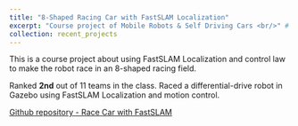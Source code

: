 ```yaml
---
title: "8-Shaped Racing Car with FastSLAM Localization"
excerpt: "Course project of Mobile Robots & Self Driving Cars <br/>" # <img src='/images/ADCS_project.PNG'>"
collection: recent_projects
---
```

<!-- Todo: revise the image. -->
This is a course project about using FastSLAM Localization and control law to make the robot
race in an 8-shaped racing field.

Ranked **2nd** out of 11 teams in the class.
Raced a differential-drive robot in Gazebo using FastSLAM Localization and motion control.

[Github repository - Race Car with FastSLAM](https://github.com/GoroYeh56/lab_final/tree/feature_faster)

<!-- Recommended citation: Your Name, You. (2010). "Paper Title Number 2." <i>Journal 1</i>. 1(2). -->